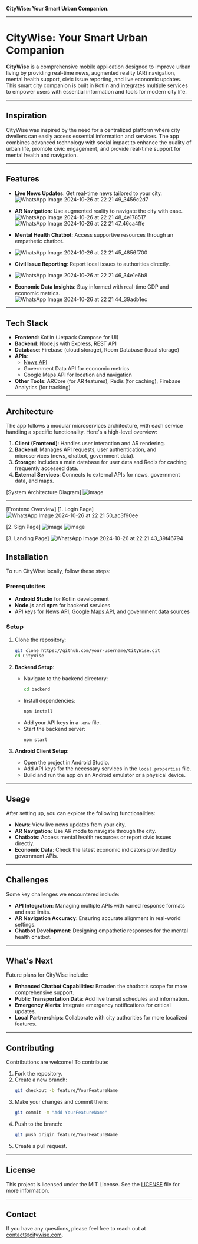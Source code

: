 **CityWise: Your Smart Urban Companion**.

---

# CityWise: Your Smart Urban Companion

**CityWise** is a comprehensive mobile application designed to improve urban living by providing real-time news, augmented reality (AR) navigation, mental health support, civic issue reporting, and live economic updates. This smart city companion is built in Kotlin and integrates multiple services to empower users with essential information and tools for modern city life.

---

## Inspiration

CityWise was inspired by the need for a centralized platform where city dwellers can easily access essential information and services. The app combines advanced technology with social impact to enhance the quality of urban life, promote civic engagement, and provide real-time support for mental health and navigation.

---

## Features

- **Live News Updates**: Get real-time news tailored to your city.
  ![WhatsApp Image 2024-10-26 at 22 21 49_3456c2d7](https://github.com/user-attachments/assets/ff1fc916-4a9a-400c-90da-eb13a056c0bf)

- **AR Navigation**: Use augmented reality to navigate the city with ease.
  ![WhatsApp Image 2024-10-26 at 22 21 48_4e178517](https://github.com/user-attachments/assets/5b358271-a2ec-4494-929b-e809af4246ab)
  ![WhatsApp Image 2024-10-26 at 22 21 47_46ca4ffe](https://github.com/user-attachments/assets/7acfc7f6-e3f7-4520-a6ed-a4d84b277e76)

- **Mental Health Chatbot**: Access supportive resources through an empathetic chatbot.
- ![WhatsApp Image 2024-10-26 at 22 21 45_4856f700](https://github.com/user-attachments/assets/e25913d1-db70-4cad-911c-036aa95bee83)

- **Civil Issue Reporting**: Report local issues to authorities directly.
- ![WhatsApp Image 2024-10-26 at 22 21 46_34e1e6b8](https://github.com/user-attachments/assets/16ae0fe7-ae33-406a-8876-c20373ff3ad3)

- **Economic Data Insights**: Stay informed with real-time GDP and economic metrics.
  ![WhatsApp Image 2024-10-26 at 22 21 44_39adb1ec](https://github.com/user-attachments/assets/781805fb-f432-4763-8a5a-d7366bed2b65)

---

## Tech Stack

- **Frontend**: Kotlin (Jetpack Compose for UI)
- **Backend**: Node.js with Express, REST API
- **Database**: Firebase (cloud storage), Room Database (local storage)
- **APIs**:
  - [News API](https://newsapi.org/)
  - Government Data API for economic metrics
  - Google Maps API for location and navigation
- **Other Tools**: ARCore (for AR features), Redis (for caching), Firebase Analytics (for tracking)

---

## Architecture

The app follows a modular microservices architecture, with each service handling a specific functionality. Here's a high-level overview:

1. **Client (Frontend)**: Handles user interaction and AR rendering.
2. **Backend**: Manages API requests, user authentication, and microservices (news, chatbot, government data).
3. **Storage**: Includes a main database for user data and Redis for caching frequently accessed data.
4. **External Services**: Connects to external APIs for news, government data, and maps.

[System Architecture Diagram]
![image](https://github.com/user-attachments/assets/4213b7bb-93d2-4fa3-b256-d5f64609c627)

---
[Frontend Overview]
[1. Login Page]
![WhatsApp Image 2024-10-26 at 22 21 50_ac3f90ee](https://github.com/user-attachments/assets/4bef8a13-bcb1-4be6-92d0-77ae8df881fe)


[2. Sign Page]
![image](https://github.com/user-attachments/assets/f835771d-f08c-49a0-b7b9-ea5da77abd19)
![image](https://github.com/user-attachments/assets/cf255c90-8209-49e8-a74f-629a8c1e80d5)

[3. Landing Page]
![WhatsApp Image 2024-10-26 at 22 21 43_39f46794](https://github.com/user-attachments/assets/63d6d274-1a41-4ba9-b9fa-a6a49bdcac88)


## Installation

To run CityWise locally, follow these steps:

### Prerequisites

- **Android Studio** for Kotlin development
- **Node.js** and **npm** for backend services
- API keys for [News API](https://newsapi.org/), [Google Maps API](https://cloud.google.com/maps-platform/), and government data sources

### Setup

1. Clone the repository:
    ```bash
    git clone https://github.com/your-username/CityWise.git
    cd CityWise
    ```

2. **Backend Setup**:
    - Navigate to the backend directory:
        ```bash
        cd backend
        ```
    - Install dependencies:
        ```bash
        npm install
        ```
    - Add your API keys in a `.env` file.
    - Start the backend server:
        ```bash
        npm start
        ```

3. **Android Client Setup**:
    - Open the project in Android Studio.
    - Add API keys for the necessary services in the `local.properties` file.
    - Build and run the app on an Android emulator or a physical device.

---

## Usage

After setting up, you can explore the following functionalities:

- **News**: View live news updates from your city.
- **AR Navigation**: Use AR mode to navigate through the city.
- **Chatbots**: Access mental health resources or report civic issues directly.
- **Economic Data**: Check the latest economic indicators provided by government APIs.

---

## Challenges

Some key challenges we encountered include:

- **API Integration**: Managing multiple APIs with varied response formats and rate limits.
- **AR Navigation Accuracy**: Ensuring accurate alignment in real-world settings.
- **Chatbot Development**: Designing empathetic responses for the mental health chatbot.

---

## What's Next

Future plans for CityWise include:

- **Enhanced Chatbot Capabilities**: Broaden the chatbot’s scope for more comprehensive support.
- **Public Transportation Data**: Add live transit schedules and information.
- **Emergency Alerts**: Integrate emergency notifications for critical updates.
- **Local Partnerships**: Collaborate with city authorities for more localized features.

---

## Contributing

Contributions are welcome! To contribute:

1. Fork the repository.
2. Create a new branch:
    ```bash
    git checkout -b feature/YourFeatureName
    ```
3. Make your changes and commit them:
    ```bash
    git commit -m "Add YourFeatureName"
    ```
4. Push to the branch:
    ```bash
    git push origin feature/YourFeatureName
    ```
5. Create a pull request.

---

## License

This project is licensed under the MIT License. See the [LICENSE](LICENSE) file for more information.

---

## Contact

If you have any questions, please feel free to reach out at [contact@citywise.com](mailto:contact@citywise.com).
